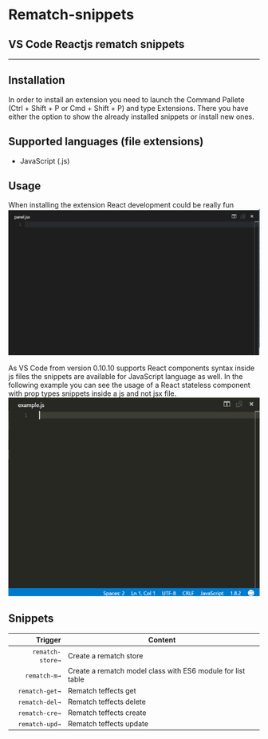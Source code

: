 # Rematch-snippets

## VS Code Reactjs rematch snippets

---

## Installation

In order to install an extension you need to launch the Command Pallete (Ctrl + Shift + P or Cmd + Shift + P) and type Extensions.
There you have either the option to show the already installed snippets or install new ones.

## Supported languages (file extensions)

- JavaScript (.js)

## Usage

When installing the extension React development could be really fun
![create react component](images/component.gif)

As VS Code from version 0.10.10 supports React components syntax inside js files the snippets are available for JavaScript language as well.
In the following example you can see the usage of a React stateless component with prop types snippets inside a js and not jsx file.
![create react stateless component](images/stateless.gif)

## Snippets

|          Trigger | Content                                                     |
| ---------------: | ----------------------------------------------------------- |
| `rematch-store→` | Create a rematch store                                      |
|     `rematch-m→` | Create a rematch model class with ES6 module for list table |
|   `rematch-get→` | Rematch teffects get                                        |
|   `rematch-del→` | Rematch teffects delete                                     |
|   `rematch-cre→` | Rematch teffects create                                     |
|   `rematch-upd→` | Rematch teffects update                                     |

[react]: https://facebook.github.io/react/
[babelsublime]: https://github.com/babel/babel-sublime-snippets
[javacript]: https://github.com/xabikos/vscode-javascript
